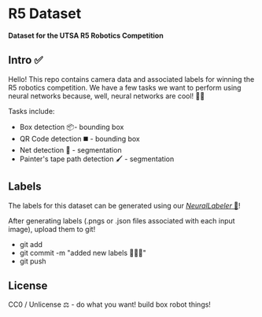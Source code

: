 # R5 Dataset

**Dataset for the UTSA R5 Robotics Competition**

## Intro ✅

Hello! This repo contains camera data and associated labels for winning the R5 robotics competition. We have a few tasks we want to perform using neural networks because, well, neural networks are cool! 🧠🤖

Tasks include:

* Box detection 📦- bounding box
* QR Code detection ◼️ - bounding box
* Net detection 🥅 - segmentation
* Painter's tape path detection 🖌️ - segmentation

## Labels

The labels for this dataset can be generated using our [*NeuralLabeler* 🧠](https://github.com/UTSARobotics/NeuralLabeler)!

After generating labels (.pngs or .json files associated with each input image), upload them to git!

* git add <my new label folder>
* git commit -m "added new labels 🚀🔥💥"
* git push

## License

CC0  / Unlicense ⚖️ - do what you want! build box robot things!
